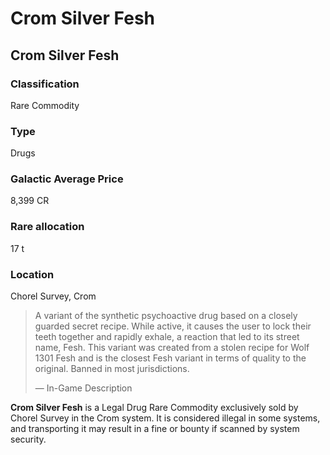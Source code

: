 # Crom Silver Fesh
## Crom Silver Fesh

### Classification

Rare Commodity

### Type

Drugs

### Galactic Average Price

8,399 CR

### Rare allocation

17 t

### Location

Chorel Survey, Crom

> 
> 
> A variant of the synthetic psychoactive drug based on a closely guarded secret recipe. While active, it causes the user to lock their teeth together and rapidly exhale, a reaction that led to its street name, Fesh. This variant was created from a stolen recipe for Wolf 1301 Fesh and is the closest Fesh variant in terms of quality to the original. Banned in most jurisdictions.
> 
> 
> — In-Game Description
> 

**Crom Silver Fesh** is a Legal Drug Rare Commodity exclusively sold by Chorel Survey in the Crom system. It is considered illegal in some systems, and transporting it may result in a fine or bounty if scanned by system security.